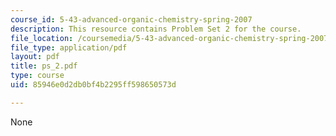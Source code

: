 ```yaml
---
course_id: 5-43-advanced-organic-chemistry-spring-2007
description: This resource contains Problem Set 2 for the course.
file_location: /coursemedia/5-43-advanced-organic-chemistry-spring-2007/85946e0d2db0bf4b2295ff598650573d_ps_2.pdf
file_type: application/pdf
layout: pdf
title: ps_2.pdf
type: course
uid: 85946e0d2db0bf4b2295ff598650573d

---
```

None